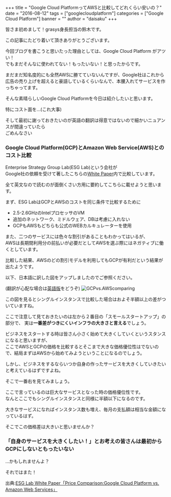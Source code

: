+++
title = "Google Cloud PlatformってAWSと比較してどれくらい安いの？"
date = "2016-08-12"
tags = ["googlecloudplatform"]
categories = ["Google Cloud Platform"]
banner = ""
author = "daisaku"
+++

皆さま初めまして！grasys身長担当の鈴木です。

この記事にたどり着いて頂きありがとうございます。

今回ブログを書こうと思いたった理由としては、Google Cloud Platform がアツい！  
でもまだそんなに使われてない！もったいない！と思ったからです。

まだまだ知名度的にも全然AWSに勝てていないんですが、Google社はこれから  
広告の売り上げを超えると豪語しているくらいなんで、本腰入れてサービスを作っちゃってます。

そんな素晴らしいGoogle Cloud Platformを今日は紹介したいと思います。

特にコスト面を…(これ大事)

そして最初に謝っておきたいのが英語の翻訳は得意ではないので細かいニュアンスが間違っていたら  
ごめんなさい

### Google Cloud Platform(GCP)とAmazon Web Service(AWS)とのコスト比較

Enterprise Strategy Group Lab(ESG Lab)という会社が  
Google社の依頼を受けて著したこちらの[White Paper](https://cloud.google.com/files/esg-whitepaper.pdf)内で比較しています。

全て英文なので読むのが面倒くさい方用に要約してこちらに載せようと思います。

まず、ESG LabはGCPとAWSのコストを同じ条件で比較するために

- 2.5-2.6GHzのIntelプロセッサのVM
- 追加のネットワーク、ミドルウェア、DBは考慮に入れない
- GCPもAWSもどちらも公式のWEBカルキュレーターを使用

また、二つのサービスには色々な割引があることもわかってはいるが、  
AWSは長期間利用分の前払いが必要だとしてAWSを選ぶ際にはネガティブに働くとしています。

比較した結果、AWSのどの割引モデルを利用してもGCPが有利だという結果が出たようです。

以下、日本語に訳した図をアップしましたのでご参照ください。

(翻訳が心配な場合は[英語版](https://cloud.google.com/files/esg-whitepaper.pdf)をどうぞ) 
![GCPvs.AWScomparing](/img/blog/2016-08-12.png)

この図を見るとシングルインスタンスで比較した場合はおよそ半額以上の差がついていますね。

ここで注意して見ておきたいのは左から２番目の「スモールスタートアップ」の部分で、
実は**一番差がつきにくいインフラの大きさと言える**でしょう。

ビジネスをスタートする時は皆さん小さく始めて大きくしていくというスタンスになると思いますが、  
ここでAWSとGCPの価格を比較するとそこまで大きな価格優位性はでないので、結局まずはAWSから始めてみようということになるのでしょう。

しかし、ビジネスをするならいつか自身の作ったサービスを大きくしていきたいと考えているはずですよね。

そこで一番右を見てみましょう。

ここで言っているのは巨大なサービスとなった時の価格優位性です。  
なんとここでもシングルインスタンスと同様に半額以下になるのです。

大きなサービスになればインスタンス数も増え、毎月の支払額は相当な金額になっているはず。

そこでこの価格差は大きいと思いませんか？

### 「自身のサービスを大きくしたい！」とお考えの皆さんは最初からGCPにしないともったいない
…かもしれませんよ？

それではまた！

出典:[ESG Lab White Paper「Price Comparison:Google Cloud Platform vs. Amazon Web Services」](https://cloud.google.com/files/esg-whitepaper.pdf)

